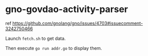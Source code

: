 # gno-govdao-activity-parser
ref https://github.com/gnolang/gno/issues/4703#issuecomment-3242750466

Launch `fetch.sh` to get data.

Then execute `go run addr.go` to display them.
